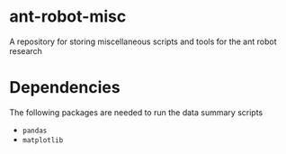 # ant-robot-misc
A repository for storing miscellaneous scripts and tools for the ant robot research

# Dependencies
The following packages are needed to run the data summary scripts
- `pandas`
- `matplotlib`
